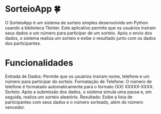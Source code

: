 # SorteioApp 🍀
O SorteioApp é um sistema de sorteio simples desenvolvido em Python usando a biblioteca Tkinter. Este aplicativo permite que os usuários insiram seus dados e um número para participar de um sorteio. Após o envio dos dados, o sistema realiza um sorteio e exibe o resultado junto com os dados dos participantes.

# Funcionalidades
Entrada de Dados: Permite que os usuários insiram nome, telefone e um número para participar do sorteio.
Formatação de Telefone: O número de telefone é formatado automaticamente para o formato (XX) XXXXX-XXXX.
Sorteio: Após a submissão dos dados, o sistema simula uma pausa e, em seguida, realiza um sorteio aleatório.
Resultado: Exibe a lista de participantes com seus dados e o número sorteado, além do número vencedor.

